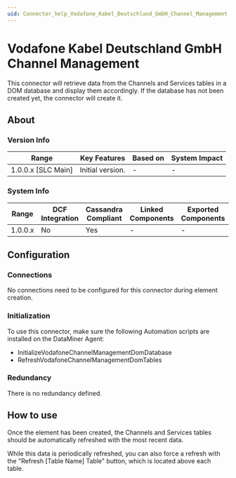 ```yaml
---
uid: Connector_help_Vodafone_Kabel_Deutschland_GmbH_Channel_Management
---
```


# Vodafone Kabel Deutschland GmbH Channel Management

This connector will retrieve data from the Channels and Services tables in a DOM database and display them accordingly. If the database has not been created yet, the connector will create it.

## About

### Version Info

| **Range**            | **Key Features** | **Based on** | **System Impact** |
|----------------------|------------------|--------------|-------------------|
| 1.0.0.x \[SLC Main\] | Initial version. | \-           | \-                |

### System Info

| **Range** | **DCF Integration** | **Cassandra Compliant** | **Linked Components** | **Exported Components** |
|-----------|---------------------|-------------------------|-----------------------|-------------------------|
| 1.0.0.x   | No                  | Yes                     | \-                    | \-                      |

## Configuration

### Connections

No connections need to be configured for this connector during element creation.

### Initialization

To use this connector, make sure the following Automation scripts are installed on the DataMiner Agent:

- InitializeVodafoneChannelManagementDomDatabase
- RefreshVodafoneChannelManagementDomTables

### Redundancy

There is no redundancy defined.

## How to use

Once the element has been created, the Channels and Services tables should be automatically refreshed with the most recent data.

While this data is periodically refreshed, you can also force a refresh with the "Refresh \[Table Name\] Table" button, which is located above each table.
